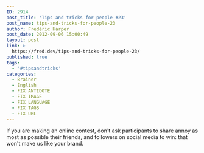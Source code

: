 ```yaml
---
ID: 2914
post_title: 'Tips and tricks for people #23'
post_name: tips-and-tricks-for-people-23
author: Frédéric Harper
post_date: 2012-09-06 15:00:49
layout: post
link: >
  https://fred.dev/tips-and-tricks-for-people-23/
published: true
tags:
  - '#tipsandtricks'
categories:
  - Brainer
  - English
  - FIX ANTIDOTE
  - FIX IMAGE
  - FIX LANGUAGE
  - FIX TAGS
  - FIX URL
---
```

If you are making an online contest, don't ask participants to <del datetime="2012-08-01T14:57:38+00:00">share</del> annoy as most as possible their friends, and followers on social media to win: that won't make us like your brand.